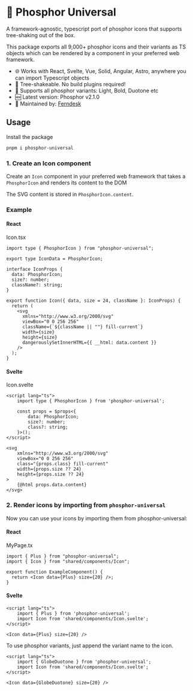 # 🌌 Phosphor Universal

A framework-agnostic, typescript port of phosphor icons that supports tree-shaking out of the box.

This package exports all 9,000+ phosphor icons and their variants as TS objects which can be rendered by a component in your preferred web framework.

- 🌐 Works with React, Svelte, Vue, Solid, Angular, Astro, anywhere you can import Typescript objects
- 🌳 Tree-shakeable. No build plugins required!
- 💃 Supports all phosphor variants: Light, Bold, Duotone etc
- 🆕 Latest version: Phosphor v2.1.0
- 💝 Maintained by: [Ferndesk](https://ferndesk.com)

## Usage

Install the package

```bash
pnpm i phosphor-universal
```

### 1. Create an Icon component

Create an `Icon` component in your preferred web framework that takes a `PhosphorIcon` and renders its content to the DOM

The SVG content is stored in `PhosphorIcon.content`.

### Example

#### React

Icon.tsx

```tsx
import type { PhosphorIcon } from "phosphor-universal";

export type IconData = PhosphorIcon;

interface IconProps {
  data: PhosphorIcon;
  size?: number;
  className?: string;
}

export function Icon({ data, size = 24, className }: IconProps) {
  return (
    <svg
      xmlns="http://www.w3.org/2000/svg"
      viewBox="0 0 256 256"
      className={`${className || ""} fill-current`}
      width={size}
      height={size}
      dangerouslySetInnerHTML={{ __html: data.content }}
    />
  );
}
```

#### Svelte

Icon.svelte

```svelte
<script lang="ts">
	import type { PhosphorIcon } from 'phosphor-universal';

	const props = $props<{
		data: PhosphorIcon;
		size?: number;
		class?: string;
	}>();
</script>

<svg
	xmlns="http://www.w3.org/2000/svg"
	viewBox="0 0 256 256"
	class="{props.class} fill-current"
	width={props.size ?? 24}
	height={props.size ?? 24}
>
	{@html props.data.content}
</svg>
```

### 2. Render icons by importing from `phosphor-universal`

Now you can use your icons by importing them from phosphor-universal:

#### React

MyPage.tx

```tsx
import { Plus } from "phosphor-universal";
import { Icon } from "shared/components/Icon";

export function ExampleComponent() {
  return <Icon data={Plus} size={20} />;
}
```

#### Svelte

```svelte
<script lang="ts">
	import { Plus } from 'phosphor-universal';
	import Icon from 'shared/components/Icon.svelte';
</script>

<Icon data={Plus} size={20} />
```

To use phosphor variants, just append the variant name to the icon.

```svelte
<script lang="ts">
	import { GlobeDuotone } from 'phosphor-universal';
	import Icon from 'shared/components/Icon.svelte';
</script>

<Icon data={GlobeDuotone} size={20} />
```
